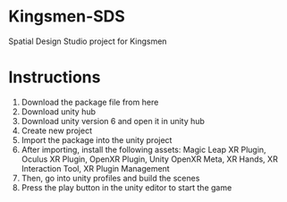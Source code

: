 # Kingsmen-SDS
Spatial Design Studio project for Kingsmen

# Instructions
1) Download the package file from here
2) Download unity hub
3) Download unity version 6 and open it in unity hub
4) Create new project 
5) Import the package into the unity project
6) After importing, install the following assets: Magic Leap XR Plugin, Oculus XR Plugin, OpenXR Plugin, Unity OpenXR Meta, XR Hands, XR Interaction Tool, XR Plugin Management
7) Then, go into unity profiles and build the scenes
8) Press the play button in the unity editor to start the game
